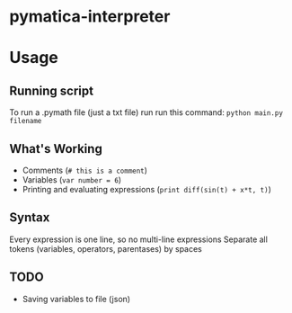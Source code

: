# pymatica-interpreter

# Usage

## Running script
To run a .pymath file (just a txt file) run run this command:
`python main.py filename`

## What's Working
- Comments (`# this is a comment`)
- Variables (`var number = 6`)
- Printing and evaluating expressions (`print diff(sin(t) + x*t, t)`) 

## Syntax
Every expression is one line, so no multi-line expressions
Separate all tokens (variables, operators, parentases) by spaces

## TODO
- Saving variables to file (json)